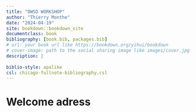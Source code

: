 ```yaml
--- 
title: "OWSD WORKSHOP"
author: "Thierry Monthe"
date: "2024-04-19"
site: bookdown::bookdown_site
documentclass: book
bibliography: [book.bib, packages.bib]
# url: your book url like https://bookdown.org/yihui/bookdown
# cover-image: path to the social sharing image like images/cover.jpg
description: |
  
biblio-style: apalike
csl: chicago-fullnote-bibliography.csl
---
```


# Welcome adress



